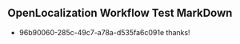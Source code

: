 ## OpenLocalization Workflow Test MarkDown
* 96b90060-285c-49c7-a78a-d535fa6c091e 
thanks!<!--HONumber=Mar16_HO4-->
